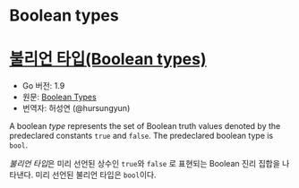 # Boolean types

# [불리언 타입(Boolean types)](#boolean-types)

* Go 버전: 1.9
* 원문: [Boolean Types](https://golang.org/ref/spec#Boolean_types)
* 번역자: 허성연 (@hursungyun)

A boolean *type* represents the set of Boolean truth values denoted by the predeclared constants `true` and `false`. The predeclared boolean type is `bool`.

*불리언 타입*은 미리 선언된 상수인 `true`와 `false` 로 표현되는 Boolean 진리 집합을 나타낸다. 미리 선언된 불리언 타입은 `bool`이다.